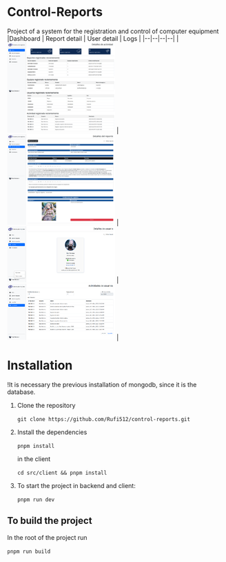 # Control-Reports
Project of a system for the registration and control of computer equipment
|Dashboard | Report detail | User detail | Logs |
|--|--|--|--|
|<img src="https://github.com/Rufi512/control-reports/blob/main/screenshots/1.png" width="250" height="210"/> | <img src="https://github.com/Rufi512/control-reports/blob/main/screenshots/2.png" width="250" height="210"/>  |<img src="https://github.com/Rufi512/control-reports/blob/main/screenshots/3.png" width="250" height="130"/> | <img src="https://github.com/Rufi512/control-reports/blob/main/screenshots/4.png" width="250" height="130"/> |
# Installation
!It is necessary the previous installation of mongodb, since it is the database.

1. Clone the repository

	``git clone https://github.com/Rufi512/control-reports.git``

2. Install the dependencies

	``pnpm install``

	in the client

	``cd src/client && pnpm install``

3. To start the project in backend and client:

	``pnpm run dev``

## To build the project
In the root of the project run

``pnpm run build``
